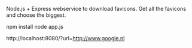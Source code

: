 Node.js + Express webservice to download favicons.
Get all the favicons and choose the biggest.

npm install
node app.js

http://localhost:8080/?url=http://www.google.nl